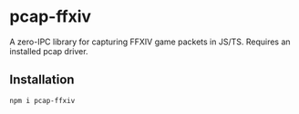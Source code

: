 # pcap-ffxiv
A zero-IPC library for capturing FFXIV game packets in JS/TS. Requires an installed pcap driver.

## Installation
`npm i pcap-ffxiv`